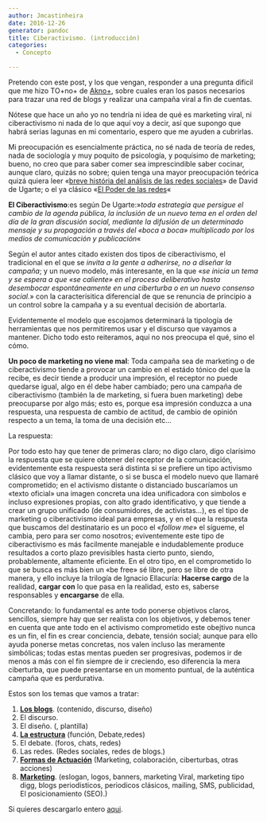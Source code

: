```yaml
---
author: Jmcastinheira
date: 2016-12-26
generator: pandoc
title: Ciberactivismo. (introducción)
categories:
  - Concepto

---
```




Pretendo con este post, y los que vengan, responder a una pregunta
dificil que me hizo TO+no+ de
[Akno+](http://acanomas.bligoo.com/content), sobre cuales eran los pasos
necesarios para trazar una red de blogs y realizar una campaña viral a
fin de cuentas.

Nótese que hace un año yo no tendría ni idea de qué es marketing viral,
ni ciberactivismo ni nada de lo que aquí voy a decir, así que supongo
que habrá serias lagunas en mi comentario, espero que me ayuden a
cubrirlas.

Mi preocupación es esencialmente práctica, no sé nada de teoría de
redes, nada de sociología y muy poquito de psicología, y poquísimo de
marketing; bueno, no creo que para saber comer sea imprescindible saber
cocinar, aunque claro, quizás no sobre; quien tenga una mayor
preocupación teórica quizá quiera leer «[breve história del análisis de
las redes
sociales](http://www.deugarte.com/gomi/historia_del_analisis_de_redes_sociales.pdf)»
de David de Ugarte; o el ya clásico «[El Poder de las
redes](http://www.deugarte.com/manual-ilustrado-para-ciberactivistas)«

**El Ciberactivismo**:es según De Ugarte:»*toda estrategia que persigue
el cambio de la agenda pública, la inclusión de un nuevo tema en el
orden del día de la gran discusión social, mediante la difusión de un
determinado mensaje y su propagación a través del «boca a boca»
multiplicado por los medios de comunicación y publicación*«

Según el autor antes citado existen dos tipos de ciberactivismo, el
tradicional en el que se *invita a la gente a adherirse, no a diseñar la
campaña*; y un nuevo modelo, más interesante, en la que «*se inicia un
tema y se espera a que «se caliente» en el proceso deliberativo hasta
desembocar espontáneamente en una ciberturba o en un nuevo consenso
social.*» con la caracterísitica diferencial de que se renuncia de
principio a un control sobre la campaña y a su eventual decisión de
abortarla.

Evidentemente el modelo que escojamos determinará la tipología de
herramientas que nos permitiremos usar y el discurso que vayamos a
mantener. Dicho todo esto reiteramos, aquí no nos preocupa el qué, sino
el cómo.

**Un poco de marketing no viene mal**: Toda campaña sea de marketing o
de ciberactivismo tiende a provocar un cambio en el estádo tónico del
que la recibe, es decir tiende a producir una impresión, el receptor no
puede quedarse igual, algo en él debe haber cambiado; pero una campaña
de ciberactivismo (también la de marketing, si fuera buen marketing)
debe preocuparse por algo más; esto es, porque esa impresión conduzca a
una respuesta, una respuesta de cambio de actitud, de cambio de opinión
respecto a un tema, la toma de una decisión etc...

La respuesta:

Por todo esto hay que tener de primeras claro; no digo claro, digo
clarísimo la respuesta que se quiere obtener del receptor de la
comunicación, evidentemente esta respuesta será distinta si se prefiere
un tipo activismo clásico que voy a llamar distante, o si se busca el
modelo nuevo que llamaré comprometido; en el activismo distante o
distanciado buscaríamos un «texto oficial» una imagen concreta una idea
unificadora con simbolos e incluso expresiones propias, con alto grado
identificativo, y que tiende a crear un grupo unificado (de
consumidores, de activistas...), es el tipo de marketing o
ciberactivismo ideal para empresas, y en el que la respuesta que
buscamos del destinatario es un poco el «*follow me*» el sígueme, el
cambia, pero para ser como nosotros; eviventemente este tipo de
ciberactivismo es más facilmente manejable e indudablemente produce
resultados a corto plazo previsibles hasta cierto punto, siendo,
probablemente, altamente eficiente. En el otro tipo, en el comprometido
lo que se busca es más bien un «be free» sé libre, pero se libre de otra
manera, y ello incluye la trilogía de Ignacio Ellacuría: **Hacerse
cargo** de la realidad, **cargar con** lo que pasa en la realidad, esto
es, saberse responsables y **encargarse** de ella.

Concretando: lo fundamental es ante todo ponerse objetivos claros,
sencillos, siempre hay que ser realista con los objetivos, y debemos
tener en cuenta que ante todo en el activismo comprometido este obejtivo
nunca es un fin, el fin es crear conciencia, debate, tensión social;
aunque para ello ayuda ponerse metas concretas, nos valen incluso las
meramente simbólicas; todas estas mentas pueden ser progresivas, podemos
ir de menos a más con el fin siempre de ir creciendo, eso diferencia la
mera ciberturba, que puede presentarse en un momento puntual, de la
auténtica campaña que es perdurativa.

Estos son los temas que vamos a tratar:

1.  [**Los
    blogs**](http://entelequia.bligoo.com/content/view/167332/Herramientas_del_ciberactivista_Primera_parte_Los_Blogs.html).
    (contenido, discurso, diseño)
2.  El discurso.
3.  El diseño. (, plantilla)
4.  [**La
    estructura**](http://entelequia.bligoo.com/content/view/169356/Herramientas_del_ciberactivista_II_La_estructura.html)
    (función, Debate,redes)
5.  El debate. (foros, chats, redes)
6.  Las redes. (Redes sociales, redes de blogs.)
7.  [**Formas de
    Actuación**](http://entelequia.bligoo.com/content/view/176816/Herramientas_del_ciberactivista_III_Formas_de_participacion.html)
    (Marketing, colaboración, ciberturbas, otras acciones)
8.  [**Marketing**](http://entelequia.bligoo.com/content/view/193482/Herramientas_de_Marketing_y_ciberactivismo_IV.html).
    (eslogan, logos, banners, marketing Viral, marketing tipo digg,
    blogs periodisticos, periodicos clásicos, mailing, SMS, publicidad,
    El posicionamiento (SEO).)

Si quieres descargarlo entero
[aqui](http://writer.zoho.com/public/auluses/Ciberactivismo/script).
